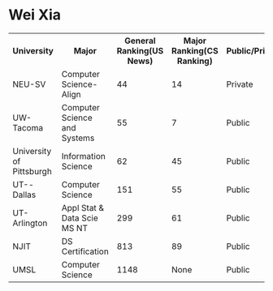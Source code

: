 # Wei Xia
<table>
  <tr>
    <th>University</th>
    <th>Major</th>
    <th>General Ranking(US News)</th>
    <th>Major Ranking(CS Ranking)</th>
    <th>Public/Private</th>
    <th>Location</th>
    <th>Period</th>
    <th>Tution/Y</th>
    <th>Living Fee/Y</th>
    <th>Sum/Y</th>
    <th>Total（USD）</th>
    <th>Total（RMB）</th>
  </tr>
  <tr>
    <td>NEU-SV</td>
    <td>Computer Science-Align</td>
    <td>44</td>
    <td>14</td>
    <td>Private</td>
    <td>Sillicon Valley</td>
    <td>36m</td>
    <td>25005</td>
    <td>27,861</td>
    <td>52,866</td>
    <td>158,598</td>
    <td>1,110,186</td>
  </tr>
  <tr>
    <td>UW-Tacoma</td>
    <td>Computer Science and Systems</td>
    <td>55</td>
    <td>7</td>
    <td>Public</td>
    <td>Seattle-Tacoma, Washington</td>
    <td>24m</td>
    <td>23,780</td>
    <td>19,308</td>
    <td>43,088</td>
    <td>86,176</td>
    <td>603,232</td>
  </tr>
    <tr>
    <td>University of Pittsburgh</td>
    <td>Information Science</td>
    <td>62</td>
    <td>45</td>
    <td>Public</td>
    <td>Pittsburgh, Pennsylvania</td>
    <td>24m</td>
    <td>44,504</td>
    <td>20,896</td>
    <td>65,400</td>
    <td>130,800</td>
    <td>915,600</td>
  </tr>
  </tr>
    <tr>
    <td>UT--Dallas</td>
    <td>Computer Science</td>
    <td>151</td>
    <td>55</td>
    <td>Public</td>
    <td>Dallas, Texas</td>
    <td>24m</td>
    <td>28,892</td>
    <td>23,698</td>
    <td>52,590</td>
    <td>105,180</td>
    <td>736,260</td>
  </tr>
  <tr>
    <td>UT-Arlington</td>
    <td>Appl Stat &amp; Data Scie MS NT</td>
    <td>299</td>
    <td>61</td>
    <td>Public</td>
    <td>Arlington, TX</td>
    <td>24m</td>
    <td>23,838</td>
    <td>14,621</td>
    <td>38,459</td>
    <td>76,918</td>
    <td>538,426</td>
  </tr>
  <tr>
    <td>NJIT</td>
    <td>DS Certification</td>
    <td>813</td>
    <td>89</td>
    <td>Public</td>
    <td>Newark, New Jersey</td>
    <td>24m</td>
    <td>34,260</td>
    <td>23,628</td>
    <td>57,888</td>
    <td>81,516</td>
    <td>570,612</td>
  </tr>
    <tr>
    <td>UMSL</td>
    <td>Computer Science</td>
    <td>1148</td>
    <td>None</td>
    <td>Public</td>
    <td>St. Louis, MO</td>
    <td>24m</td>
    <td>26,900</td>
    <td>16,170</td>
    <td>43,070</td>
    <td>86,140</td>
    <td>602,980</td>
  </tr>
</table>

